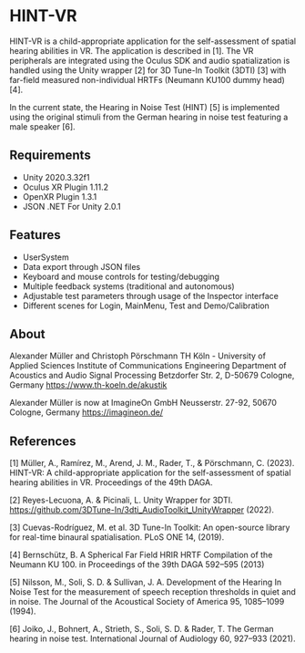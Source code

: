 # HINT-VR
HINT-VR is a child-appropriate application for the self-assessment of spatial hearing abilities in VR. The application is described in [1].
The VR peripherals are integrated using the Oculus SDK and audio spatialization is handled using the Unity wrapper [2] for 3D Tune-In Toolkit (3DTI) [3] with far-field
measured non-individual HRTFs (Neumann KU100 dummy head) [4]. 

In the current state, the Hearing in Noise Test (HINT) [5] is implemented using the original stimuli from the German hearing in noise test featuring a male speaker [6]. 

## Requirements
- Unity 2020.3.32f1
- Oculus XR Plugin 1.11.2
- OpenXR Plugin 1.3.1
- JSON .NET For Unity 2.0.1

##  Features
- UserSystem
- Data export through JSON files
- Keyboard and mouse controls for testing/debugging
- Multiple feedback systems (traditional and autonomous)
- Adjustable test parameters through usage of the Inspector interface
- Different scenes for Login, MainMenu, Test and Demo/Calibration

## About
Alexander Müller and Christoph Pörschmann
TH Köln - University of Applied Sciences
Institute of Communications Engineering
Department of Acoustics and Audio Signal Processing
Betzdorfer Str. 2, D-50679 Cologne, Germany
https://www.th-koeln.de/akustik

Alexander Müller is now at ImagineOn GmbH
Neusserstr. 27-92, 50670 Cologne, Germany
https://imagineon.de/

## References
[1] Müller, A., Ramírez, M., Arend, J. M., Rader, T., & Pörschmann, C. (2023). HINT-VR: A child-appropriate application for the self-assessment of spatial hearing abilities in VR. Proceedings of the 49th DAGA.

[2] Reyes-Lecuona, A. & Picinali, L. Unity Wrapper for 3DTI. https://github.com/3DTune-In/3dti_AudioToolkit_UnityWrapper (2022).

[3] Cuevas-Rodríguez, M. et al. 3D Tune-In Toolkit: An open-source library for real-time binaural spatialisation. PLoS ONE 14, (2019).

[4] Bernschütz, B. A Spherical Far Field HRIR HRTF Compilation of the Neumann KU 100. in Proceedings of the 39th DAGA 592–595 (2013)

[5] Nilsson, M., Soli, S. D. & Sullivan, J. A. Development of the Hearing In Noise Test for the measurement of speech reception thresholds in quiet and in noise. The Journal of the Acoustical Society of America 95, 1085–1099 (1994).

[6] Joiko, J., Bohnert, A., Strieth, S., Soli, S. D. & Rader, T. The German hearing in noise test. International Journal of Audiology 60, 927–933 (2021).

